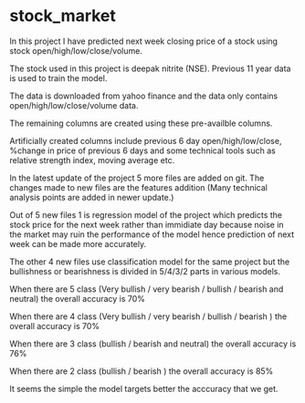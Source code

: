 # stock_market
In this project I have predicted next week closing price of a stock using stock open/high/low/close/volume.

The stock used in this project is deepak nitrite (NSE). Previous 11 year data is used to train the model.  

The data is downloaded from yahoo finance and the data only contains open/high/low/close/volume data.

The remaining columns are created using these pre-availble columns. 

Artificially created columns include previous 6 day open/high/low/close, %change in price of previous 6 days and some technical tools such as relative strength index, moving average etc. 


In the latest update of the project 5 more files are added on git. The changes made to new files are the features addition (Many technical analysis points are added in newer update.)

Out of 5 new files 1 is regression model of the project which predicts the stock price for the next week rather than immidiate day because noise in the market may ruin the performance of the model hence prediction of next week can be made more accurately.

The other 4 new files use classification model for the same project but the bullishness or bearishness is divided in 5/4/3/2 parts in various models.

When there are 5  class (Very bullish / very bearish / bullish / bearish and neutral) the overall accuracy is 70%

When there are 4  class (Very bullish / very bearish / bullish / bearish ) the overall accuracy is 70%

When there are 3  class (bullish / bearish and neutral) the overall accuracy is 76%

When there are 2  class (bullish / bearish ) the overall accuracy is 85%

It seems the simple the model targets better the acccuracy that we get.
